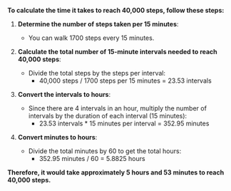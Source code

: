 **To calculate the time it takes to reach 40,000 steps, follow these steps:**

1. **Determine the number of steps taken per 15 minutes**:  
    - You can walk 1700 steps every 15 minutes.

2. **Calculate the total number of 15-minute intervals needed to reach 40,000 steps**:
    - Divide the total steps by the steps per interval:  
        - 40,000 steps / 1700 steps per 15 minutes = 23.53 intervals

3. **Convert the intervals to hours**:
    - Since there are 4 intervals in an hour, multiply the number of intervals by the duration of each interval (15 minutes):
        - 23.53 intervals * 15 minutes per interval = 352.95 minutes

4. **Convert minutes to hours**:
    - Divide the total minutes by 60 to get the total hours:
        - 352.95 minutes / 60 = 5.8825 hours

**Therefore, it would take approximately 5 hours and 53 minutes to reach 40,000 steps.**